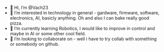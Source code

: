 - 👋 Hi, I’m @Vach23
- 👀 I’m interested in technology in general - gardware, firmware, software, electronics, AI, basicly anything. Oh and also I can bake really good pizza.
- 🌱 I’m currently learning Robotics, I would like to improve in control and maybe in AI or some other cool field.
- 💞️ I’m looking to collaborate on - well i have to try collab with something or somebody on github.

<!---
Vach23/Vach23 is a ✨ special ✨ repository because its `README.md` (this file) appears on your GitHub profile.
You can click the Preview link to take a look at your changes.
--->
